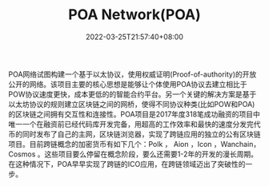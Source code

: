 ﻿---
weight: 
title: "POA Network(POA)"
description: "POA网络试图构建一个基于以太协议，使用权威证明(Proof-of-authority)的开放公开的网络"
date: 2022-03-25T21:57:40+08:00
lastmod: 2022-03-25T16:45:40+08:00
draft: false
authors: ["Metabd"]
featuredImage: "poa-networkpoa.webp"
link: ""
tags: ["数字代币","POA Network(POA)"]
categories: ["navigation"]
navigation: ["数字代币"]
lightgallery: true
toc: true
pinned: false
recommend: false
recommend1: false
---
POA网络试图构建一个基于以太协议，使用权威证明(Proof-of-authority)的开放公开的网络。该项目主要的核心思想是能够让个体使用POA协议去建立相比于POW协议速度更快，成本更低的的智能合约平台。另一个关键的解决方案是基于以太坊协议的规则建立区块链之间的网桥，使得不同协议种类(比如POW和POA)的区块链之间拥有交互性和连接性。POA项目是2017年度318笔成功融资的项目中唯一一个在融资前已经代码库开发完备，用超高的工作效率和最快的速度分发完代币的同时发布了自己的主网，区块链浏览器，实现了跨链应用的独立的公有区块链项目。目前跨链概念的加密货币有如下几个：Polk ， Aion ，Icon ，Wanchain，Cosmos 。这些项目要么停留在概念阶段，要么还需要1-2年的开发的漫长周期。在这种情况下，POA早早实现了跨链的ICO应用，在跨链领域迈出了突破性的一步。
